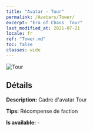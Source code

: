 ```yaml
---
title: "Avatar - Tour"
permalink: /Avatars/Tower/
excerpt: "Era of Chaos  Tour"
last_modified_at: 2021-07-21
locale: fr
ref: "Tower.md"
toc: false
classes: wide
---
```

 ![Tour](/images/a/avatarFrame_5.png)

## Détails

 **Description:** Cadre d'avatar Tour 

 **Tips:** Récompense de faction 

 **Is available:**  - 

